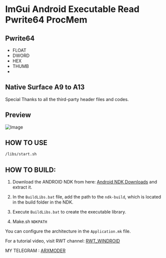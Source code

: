 # ImGui Android Executable Read Pwrite64 ProcMem
## Pwrite64
- FLOAT
- DWORD
- HEX
- THUMB
- 
## Native Surface A9 to A13

Special Thanks to all the third-party header files and codes.

## Preview
![Image](https://github.com/user-attachments/assets/f2cd7516-f8de-4741-b76f-5cabbe830ecf)
## HOW TO USE
```bash
/libs/start.sh
```
## HOW TO BUILD:
1. Download the ANDROID NDK from here: [Android NDK Downloads](https://developer.android.com/ndk/downloads) and extract it.

2. In the `BuildLibs.bat` file, add the path to the `ndk-build`, which is located in the build folder in the NDK.

3. Execute `BuildLibs.bat` to create the executable library.

4. Make.sh `NDKPATH` 

You can configure the architecture in the `Application.mk` file.

For a tutorial video, visit RWT channel: [RWT_WINDROID](https://www.youtube.com/@rwtwindroid/videos)

MY TELEGRAM : [ARXMODER](https://t.me/ARXMODER)
